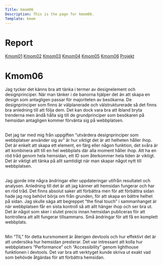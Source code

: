 ```yaml
---
Title: kmom06
Description: This is the page for kmom06.
Template: kmom
---
```


Report
==========================
<div class="container-report">
<div class="kmom-report report">
    <a class="kmom-a" href="kmom01">Kmom01</a>
    <a class="kmom-a" href="kmom02">Kmom02</a>
    <a class="kmom-a" href="kmom03">Kmom03</a>
    <a class="kmom-a" href="kmom04">Kmom04</a>
    <a class="kmom-a" href="kmom05">Kmom05</a>
    <a class="kmom-a" href="kmom06">Kmom06</a>
    <a class="kmom-a" href="#">Projekt</a>
</div>
<div class="kmom-report text">
    <h1>Kmom06</h1>
Jag tycker det känns bra att tänka i termer av designelement och designprinciper. När man tänker i de banorna hjälper det än att skapa en design som antagligen passar för majoriteten av besökarna. De designprinciper som finns är välplanerade och välstrukturerade så det finns bra anledning till att följa dem. Det kan dock vara bra att ibland bryta trenderna men ändå hålla sig till de grundprinciper som besökaren på hemsidan antagligen kommer förvänta sig på webbplatsen. <br><br>

Det jag tar med mig från uppgiften “utvärdera designprinciper som webbplatser använder sig av” är hur viktigt det är att helheten håller ihop. Det är enkelt att skapa ett element, en färg eller någon funktion, det svåra är att kombinera allt till en hel webbplats där alla moment håller ihop. Att ha en röd tråd genom hela hemsidan, ett ID som återkommer hela tiden är viktigt. Det är viktigt att tänka på allt samtidigt när man skapar något nytt till webbplatsen.<br><br>

Jag gjorde inte några ändringar eller uppdateringar utifrån resultatet och analysen. Anledning till det är att jag känner att hemsidan fungerar och har en röd tråd. Det finns absolut saker att förbättra men för att förbättra sidan hade jag nog behövt börja om från grunden, för att skapa en bättre helhet på sidan. Jag skulle säga att begreppet “the final touch” i sammanhanget är när webbplatsen får en sista kontroll så att allt hänger ihop och ser bra ut. Det är något som sker i slutet precis innan hemsidan publiceras för att kontrollera att allt fungerar tillsammans. Små ändringar för att få en komplett webbplats.<br><br>

Min “TIL” för detta kursmoment är återigen devtools och hur effektivt det är att undersöka hur hemsidan presterar. Det var intressant att kolla hur webbplatsers “Performance” och “Accessibility” genom lighthouse funktionen i devtools. Det var bra att verktyget kunde skriva ut exakt vad som behövde åtgärdas för att förbättra hemsidan.<br><br>

</div>
</div>
